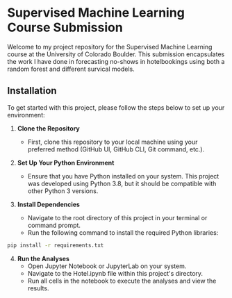 # Supervised Machine Learning Course Submission

Welcome to my project repository for the Supervised Machine Learning course at the University of Colorado Boulder. This submission encapsulates the work I have done in forecasting no-shows in hotelbookings using both a random forest and different survical models.

## Installation

To get started with this project, please follow the steps below to set up your environment:

1. **Clone the Repository**
   - First, clone this repository to your local machine using your preferred method (GitHub UI, GitHub CLI, Git command, etc.).

2. **Set Up Your Python Environment**
   - Ensure that you have Python installed on your system. This project was developed using Python 3.8, but it should be compatible with other Python 3 versions.

3. **Install Dependencies**
   - Navigate to the root directory of this project in your terminal or command prompt.
   - Run the following command to install the required Python libraries:

```bash
pip install -r requirements.txt
```

4. **Run the Analyses**
    - Open Jupyter Notebook or JupyterLab on your system.
    - Navigate to the Hotel.ipynb file within this project's directory.
    - Run all cells in the notebook to execute the analyses and view the results.
